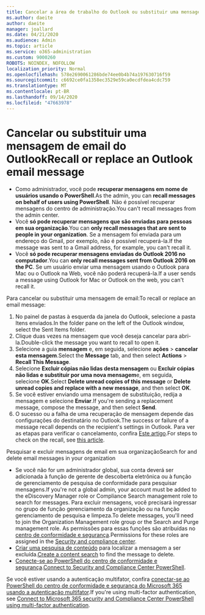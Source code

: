 ```yaml
---
title: Cancelar a área de trabalho do Outlook ou substituir uma mensagem de email
ms.author: daeite
author: daeite
manager: joallard
ms.date: 04/21/2020
ms.audience: Admin
ms.topic: article
ms.service: o365-administration
ms.custom: 9000260
ROBOTS: NOINDEX, NOFOLLOW
localization_priority: Normal
ms.openlocfilehash: 578e2690061286bde74ee0b4b74a197630716f59
ms.sourcegitcommit: c6692ce0fa1358ec3529e59ca0ecdfdea4cdc759
ms.translationtype: MT
ms.contentlocale: pt-BR
ms.lasthandoff: 09/14/2020
ms.locfileid: "47663978"
---
```

# <a name="recall-or-replace-an-outlook-email-message"></a><span data-ttu-id="bcedd-102">Cancelar ou substituir uma mensagem de email do Outlook</span><span class="sxs-lookup"><span data-stu-id="bcedd-102">Recall or replace an Outlook email message</span></span>

- <span data-ttu-id="bcedd-103">Como administrador, você pode **recuperar mensagens em nome de usuários usando o PowerShell**.</span><span class="sxs-lookup"><span data-stu-id="bcedd-103">As the admin, you can **recall messages on behalf of users using PowerShell**.</span></span> <span data-ttu-id="bcedd-104">Não é possível recuperar mensagens do centro de administração.</span><span class="sxs-lookup"><span data-stu-id="bcedd-104">You can't recall messages from the admin center.</span></span>
- <span data-ttu-id="bcedd-105">Você **só pode recuperar mensagens que são enviadas para pessoas em sua organização**.</span><span class="sxs-lookup"><span data-stu-id="bcedd-105">You can **only recall messages that are sent to people in your organization**.</span></span> <span data-ttu-id="bcedd-106">Se a mensagem foi enviada para um endereço do Gmail, por exemplo, não é possível recuperá-la.</span><span class="sxs-lookup"><span data-stu-id="bcedd-106">If the message was sent to a Gmail address, for example, you can't recall it.</span></span>
- <span data-ttu-id="bcedd-107">Você **só pode recuperar mensagens enviadas do Outlook 2016 no computador**.</span><span class="sxs-lookup"><span data-stu-id="bcedd-107">You can **only recall messages sent from Outlook 2016 on the PC**.</span></span> <span data-ttu-id="bcedd-108">Se um usuário enviar uma mensagem usando o Outlook para Mac ou o Outlook na Web, você não poderá recuperá-la.</span><span class="sxs-lookup"><span data-stu-id="bcedd-108">If a user sends a message using Outlook for Mac or Outlook on the web, you can't recall it.</span></span>

<span data-ttu-id="bcedd-109">Para cancelar ou substituir uma mensagem de email:</span><span class="sxs-lookup"><span data-stu-id="bcedd-109">To recall or replace an email message:</span></span>

1. <span data-ttu-id="bcedd-110">No painel de pastas à esquerda da janela do Outlook, selecione a pasta Itens enviados.</span><span class="sxs-lookup"><span data-stu-id="bcedd-110">In the folder pane on the left of the Outlook window, select the Sent Items folder.</span></span>
1. <span data-ttu-id="bcedd-111">Clique duas vezes na mensagem que você deseja cancelar para abri-la.</span><span class="sxs-lookup"><span data-stu-id="bcedd-111">Double-click the message you want to recall to open it.</span></span>
1. <span data-ttu-id="bcedd-112">Selecione a guia **mensagem** e, em seguida, selecione **ações**  >  **cancelar esta mensagem**.</span><span class="sxs-lookup"><span data-stu-id="bcedd-112">Select the **Message** tab, and then select **Actions** > **Recall This Message**.</span></span>
1. <span data-ttu-id="bcedd-113">Selecione **Excluir cópias não lidas desta mensagem** ou **Excluir cópias não lidas e substituir por uma nova mensagem**e, em seguida, selecione **OK**.</span><span class="sxs-lookup"><span data-stu-id="bcedd-113">Select **Delete unread copies of this message** or **Delete unread copies and replace with a new message**, and then select **OK**.</span></span>
1. <span data-ttu-id="bcedd-114">Se você estiver enviando uma mensagem de substituição, redija a mensagem e selecione **Enviar**.</span><span class="sxs-lookup"><span data-stu-id="bcedd-114">If you're sending a replacement message, compose the message, and then select **Send**.</span></span>
1. <span data-ttu-id="bcedd-115">O sucesso ou a falha de uma recuperação de mensagem depende das configurações do destinatário no Outlook.</span><span class="sxs-lookup"><span data-stu-id="bcedd-115">The success or failure of a message recall depends on the recipient's settings in Outlook.</span></span> <span data-ttu-id="bcedd-116">Para ver as etapas para verificar o cancelamento, confira [Este artigo](https://support.office.com/article/35027f88-d655-4554-b4f8-6c0729a723a0).</span><span class="sxs-lookup"><span data-stu-id="bcedd-116">For steps to check on the recall, see [this article](https://support.office.com/article/35027f88-d655-4554-b4f8-6c0729a723a0).</span></span>

<span data-ttu-id="bcedd-117">Pesquisar e excluir mensagens de email em sua organização</span><span class="sxs-lookup"><span data-stu-id="bcedd-117">Search for and delete email messages in your organization</span></span>

- <span data-ttu-id="bcedd-118">Se você não for um administrador global, sua conta deverá ser adicionada à função de gerente de descoberta eletrônica ou à função de gerenciamento de pesquisa de conformidade para pesquisar mensagens.</span><span class="sxs-lookup"><span data-stu-id="bcedd-118">If you're not a global admin, your account must be added to the eDiscovery Manager role or Compliance Search management role to search for messages.</span></span> <span data-ttu-id="bcedd-119">Para excluir mensagens, você precisará ingressar no grupo de função gerenciamento da organização ou na função gerenciamento de pesquisa e limpeza.</span><span class="sxs-lookup"><span data-stu-id="bcedd-119">To delete messages, you'll need to join the Organization Management role group or the Search and Purge management role.</span></span> <span data-ttu-id="bcedd-120">As permissões para essas funções são atribuídas no [centro de conformidade e segurança](https://go.microsoft.com/fwlink/?linkid=2083731).</span><span class="sxs-lookup"><span data-stu-id="bcedd-120">Permissions for these roles are assigned in the [Security and compliance center](https://go.microsoft.com/fwlink/?linkid=2083731).</span></span>
- <span data-ttu-id="bcedd-121">[Criar uma pesquisa de conteúdo](https://docs.microsoft.com/microsoft-365/compliance/content-search) para localizar a mensagem a ser excluída.</span><span class="sxs-lookup"><span data-stu-id="bcedd-121">[Create a content search](https://docs.microsoft.com/microsoft-365/compliance/content-search) to find the message to delete.</span></span>
- <span data-ttu-id="bcedd-122">[Conecte-se ao PowerShell do centro de conformidade e segurança](https://docs.microsoft.com/powershell/exchange/office-365-scc/connect-to-scc-powershell/connect-to-scc-powershell?view=exchange-ps).</span><span class="sxs-lookup"><span data-stu-id="bcedd-122">[Connect to Security and Compliance Center PowerShell](https://docs.microsoft.com/powershell/exchange/office-365-scc/connect-to-scc-powershell/connect-to-scc-powershell?view=exchange-ps).</span></span>

<span data-ttu-id="bcedd-123">Se você estiver usando a autenticação multifator, confira [conectar-se ao PowerShell do centro de conformidade e segurança do Microsoft 365 usando a autenticação multifator](https://docs.microsoft.com/powershell/exchange/office-365-scc/connect-to-scc-powershell/mfa-connect-to-scc-powershell?view=exchange-ps).</span><span class="sxs-lookup"><span data-stu-id="bcedd-123">If you're using multi-factor authentication, see [Connect to Microsoft 365 security and Compliance Center PowerShell using multi-factor authentication](https://docs.microsoft.com/powershell/exchange/office-365-scc/connect-to-scc-powershell/mfa-connect-to-scc-powershell?view=exchange-ps).</span></span>
